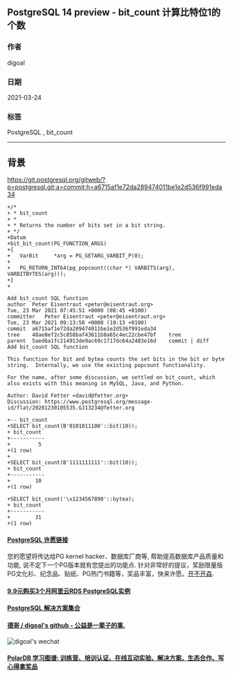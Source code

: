 ## PostgreSQL 14 preview - bit_count 计算比特位1的个数      
      
### 作者      
digoal      
      
### 日期      
2021-03-24       
      
### 标签      
PostgreSQL , bit_count     
      
----      
      
## 背景      
https://git.postgresql.org/gitweb/?p=postgresql.git;a=commit;h=a6715af1e72da289474011be1e2d536f991eda34     
  
```
+/*
+ * bit_count
+ *
+ * Returns the number of bits set in a bit string.
+ */
+Datum
+bit_bit_count(PG_FUNCTION_ARGS)
+{
+   VarBit     *arg = PG_GETARG_VARBIT_P(0);
+
+   PG_RETURN_INT64(pg_popcount((char *) VARBITS(arg), VARBITBYTES(arg)));
+}
+
```
      
```      
Add bit_count SQL function  
author	Peter Eisentraut <peter@eisentraut.org>	  
Tue, 23 Mar 2021 07:45:51 +0000 (08:45 +0100)  
committer	Peter Eisentraut <peter@eisentraut.org>	  
Tue, 23 Mar 2021 09:13:58 +0000 (10:13 +0100)  
commit	a6715af1e72da289474011be1e2d536f991eda34  
tree	48ae8ef2c5c858baf43611b8a65c4ec22cbe47bf	tree  
parent	5aed6a1fc214913de9ac69c1717dc64a2483e16d	commit | diff  
Add bit_count SQL function  
  
This function for bit and bytea counts the set bits in the bit or byte  
string.  Internally, we use the existing popcount functionality.  
  
For the name, after some discussion, we settled on bit_count, which  
also exists with this meaning in MySQL, Java, and Python.  
  
Author: David Fetter <david@fetter.org>  
Discussion: https://www.postgresql.org/message-id/flat/20201230105535.GJ13234@fetter.org  
```      
        
```  
+-- bit_count  
+SELECT bit_count(B'0101011100'::bit(10));  
+ bit_count   
+-----------  
+         5  
+(1 row)  
+  
+SELECT bit_count(B'1111111111'::bit(10));  
+ bit_count   
+-----------  
+        10  
+(1 row)  
  
+SELECT bit_count('\x1234567890'::bytea);  
+ bit_count   
+-----------  
+        31  
+(1 row)  
```  
    
  
#### [PostgreSQL 许愿链接](https://github.com/digoal/blog/issues/76 "269ac3d1c492e938c0191101c7238216")
您的愿望将传达给PG kernel hacker、数据库厂商等, 帮助提高数据库产品质量和功能, 说不定下一个PG版本就有您提出的功能点. 针对非常好的提议，奖励限量版PG文化衫、纪念品、贴纸、PG热门书籍等，奖品丰富，快来许愿。[开不开森](https://github.com/digoal/blog/issues/76 "269ac3d1c492e938c0191101c7238216").  
  
  
#### [9.9元购买3个月阿里云RDS PostgreSQL实例](https://www.aliyun.com/database/postgresqlactivity "57258f76c37864c6e6d23383d05714ea")
  
  
#### [PostgreSQL 解决方案集合](https://yq.aliyun.com/topic/118 "40cff096e9ed7122c512b35d8561d9c8")
  
  
#### [德哥 / digoal's github - 公益是一辈子的事.](https://github.com/digoal/blog/blob/master/README.md "22709685feb7cab07d30f30387f0a9ae")
  
  
![digoal's wechat](../pic/digoal_weixin.jpg "f7ad92eeba24523fd47a6e1a0e691b59")
  
  
#### [PolarDB 学习图谱: 训练营、培训认证、在线互动实验、解决方案、生态合作、写心得拿奖品](https://www.aliyun.com/database/openpolardb/activity "8642f60e04ed0c814bf9cb9677976bd4")
  
